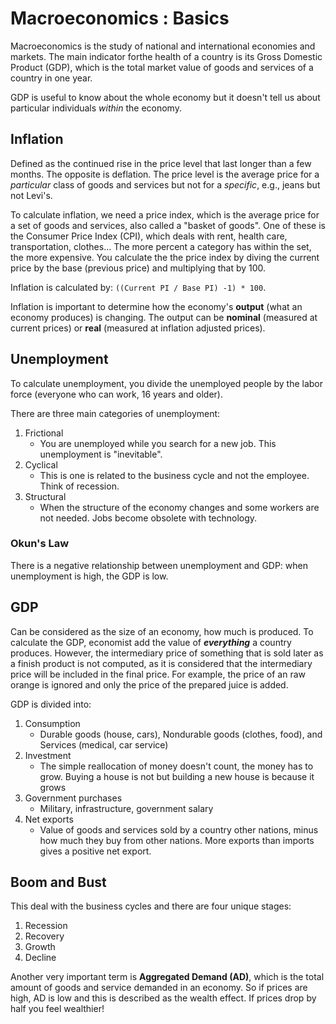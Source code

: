 # Macroeconomics : Basics

Macroeconomics is the study of national and international economies and markets. The main indicator forthe health of a country is its Gross Domestic Product (GDP), which is the total market value of goods and services of a country in one year.

GDP is useful to know about the whole economy but it doesn't tell us about particular individuals _within_ the economy.

## Inflation

Defined as the continued rise in the price level that last longer than a few months. The opposite is deflation. The price level is the average price for a _particular_ class of goods and services but not for a _specific_, e.g., jeans but not Levi's.

To calculate inflation, we need a price index, which is the average price for a set of goods and services, also called a "basket of goods". One of these is the Consumer Price Index (CPI), which deals with rent, health care, transportation, clothes... The more percent a category has within the set, the more expensive. You calculate the the price index by diving the current price by the base (previous price) and multiplying that by 100.

Inflation is calculated by: `((Current PI / Base PI) -1) * 100`.

Inflation is important to determine how the economy's **output** (what an economy produces) is changing. The output can be **nominal** (measured at current prices) or **real** (measured at inflation adjusted prices).

## Unemployment

To calculate unemployment, you divide the unemployed people by the labor force (everyone who can work, 16 years and older).

There are three main categories of unemployment:

1. Frictional  
	* You are unemployed while you search for a new job. This unemployment is "inevitable".
2. Cyclical   
	* This is one is related to the business cycle and not the employee. Think of recession.
3. Structural  
	* When the structure of the economy changes and some workers are not needed. Jobs become obsolete with technology.

### Okun's Law

There is a negative relationship between unemployment and GDP: when unemployment is high, the GDP is low.

## GDP

Can be considered as the size of an economy, how much is produced. To calculate the GDP, economist add the value of **_everything_** a country produces. However, the intermediary price of something that is sold later as a finish product is not computed, as it is considered that the intermediary price will be included in the final price. For example, the price of an raw orange is ignored and only the price of the prepared juice is added.

GDP is divided into:

1. Consumption  
	* Durable goods (house, cars), Nondurable goods (clothes, food), and Services (medical, car service)
2. Investment  
	* The simple reallocation of money doesn't count, the money has to grow. Buying a house is not but building a new house is because it grows 
3. Government purchases  
	* Military, infrastructure, government salary
4. Net exports  
	* Value of goods and services sold by a country other nations, minus how much they buy from other nations. More exports than imports gives a positive net export.

## Boom and Bust
This deal with the business cycles and there are four unique stages:  
1. Recession   
2. Recovery  
3. Growth  
4. Decline  


Another very important term is **Aggregated Demand (AD)**, which is the total amount of goods and service demanded in an economy. So if prices are high, AD is low and this is described as the wealth effect. If prices drop by half you feel wealthier!



